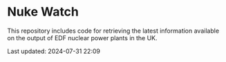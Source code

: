# Nuke Watch

This repository includes code for retrieving the latest information available on the output of EDF nuclear power plants in the UK.

Last updated: 2024-07-31 22:09
